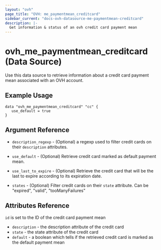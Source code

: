 ```yaml
---
layout: "ovh"
page_title: "OVH: me_paymentmean_creditcard"
sidebar_current: "docs-ovh-datasource-me-paymentmean-creditcard"
description: |-
  Get information & status of an ovh credit card payment mean
---
```


# ovh_me_paymentmean_creditcard (Data Source)

Use this data source to retrieve information about a credit card
payment mean associated with an OVH account.

## Example Usage

```hcl
data "ovh_me_paymentmean_creditcard" "cc" {
   use_default = true
}
```

## Argument Reference


* `description_regexp` - (Optional) a regexp used to filter credit cards 
on their `description` attributes.

* `use_default` - (Optional) Retrieve credit card marked as default payment mean.

* `use_last_to_expire` - (Optional) Retrieve the credit card that will be the last
to expire according to its expiration date.

* `states` - (Optional) Filter credit cards on their `state` attribute.
Can be "expired", "valid", "tooManyFailures"


## Attributes Reference

`id` is set to the ID of the credit card payment mean

* `description` - the description attribute of the credit card
* `state` - the state attribute of the credit card
* `default` - a boolean which tells if the retrieved credit card
is marked as the default payment mean
